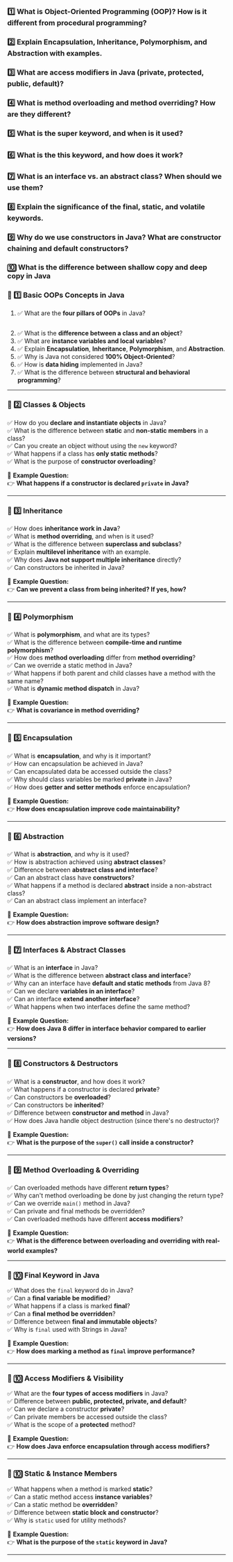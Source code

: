 ### 1️⃣ What is Object-Oriented Programming (OOP)? How is it different from procedural programming?
### 2️⃣ Explain Encapsulation, Inheritance, Polymorphism, and Abstraction with examples.
### 3️⃣ What are access modifiers in Java (private, protected, public, default)?
### 4️⃣ What is method overloading and method overriding? How are they different?
### 5️⃣ What is the super keyword, and when is it used?
### 6️⃣ What is the this keyword, and how does it work?
### 7️⃣ What is an interface vs. an abstract class? When should we use them?
### 8️⃣ Explain the significance of the final, static, and volatile keywords.
### 9️⃣ Why do we use constructors in Java? What are constructor chaining and default constructors?
### 🔟 What is the difference between shallow copy and deep copy in Java


### **📌 1️⃣ Basic OOPs Concepts in Java**

 1. ✅ What are the **four pillars of OOPs** in Java?  
 ```text
 ```
2. ✅ What is the **difference between a class and an object**?  
3. ✅ What are **instance variables and local variables**?  
4. ✅ Explain **Encapsulation**, **Inheritance**, **Polymorphism**, and **Abstraction**.  
5. ✅ Why is Java not considered **100% Object-Oriented**?  
6. ✅ How is **data hiding** implemented in Java?  
7. ✅ What is the difference between **structural and behavioral programming**?

----------

### **📌 2️⃣ Classes & Objects**

✅ How do you **declare and instantiate objects** in Java?  
✅ What is the difference between **static** and **non-static members** in a class?  
✅ Can you create an object without using the `new` keyword?  
✅ What happens if a class has **only static methods**?  
✅ What is the purpose of **constructor overloading**?

🔹 **Example Question:**  
👉 **What happens if a constructor is declared `private` in Java?**

----------

### **📌 3️⃣ Inheritance**

✅ How does **inheritance work in Java**?  
✅ What is **method overriding**, and when is it used?  
✅ What is the difference between **superclass and subclass**?  
✅ Explain **multilevel inheritance** with an example.  
✅ Why does **Java not support multiple inheritance** directly?  
✅ Can constructors be inherited in Java?

🔹 **Example Question:**  
👉 **Can we prevent a class from being inherited? If yes, how?**

----------

### **📌 4️⃣ Polymorphism**

✅ What is **polymorphism**, and what are its types?  
✅ What is the difference between **compile-time and runtime polymorphism**?  
✅ How does **method overloading** differ from **method overriding**?  
✅ Can we override a static method in Java?  
✅ What happens if both parent and child classes have a method with the same name?  
✅ What is **dynamic method dispatch** in Java?

🔹 **Example Question:**  
👉 **What is covariance in method overriding?**

----------

### **📌 5️⃣ Encapsulation**

✅ What is **encapsulation**, and why is it important?  
✅ How can encapsulation be achieved in Java?  
✅ Can encapsulated data be accessed outside the class?  
✅ Why should class variables be marked **private** in Java?  
✅ How does **getter and setter methods** enforce encapsulation?

🔹 **Example Question:**  
👉 **How does encapsulation improve code maintainability?**

----------

### **📌 6️⃣ Abstraction**

✅ What is **abstraction**, and why is it used?  
✅ How is abstraction achieved using **abstract classes**?  
✅ Difference between **abstract class and interface**?  
✅ Can an abstract class have **constructors**?  
✅ What happens if a method is declared **abstract** inside a non-abstract class?  
✅ Can an abstract class implement an interface?

🔹 **Example Question:**  
👉 **How does abstraction improve software design?**

----------

### **📌 7️⃣ Interfaces & Abstract Classes**

✅ What is an **interface** in Java?  
✅ What is the difference between **abstract class and interface**?  
✅ Why can an interface have **default and static methods** from Java 8?  
✅ Can we declare **variables in an interface**?  
✅ Can an interface **extend another interface**?  
✅ What happens when two interfaces define the same method?

🔹 **Example Question:**  
👉 **How does Java 8 differ in interface behavior compared to earlier versions?**

----------

### **📌 8️⃣ Constructors & Destructors**

✅ What is a **constructor**, and how does it work?  
✅ What happens if a constructor is declared **private**?  
✅ Can constructors be **overloaded**?  
✅ Can constructors be **inherited**?  
✅ Difference between **constructor and method** in Java?  
✅ How does Java handle object destruction (since there's no destructor)?

🔹 **Example Question:**  
👉 **What is the purpose of the `super()` call inside a constructor?**

----------

### **📌 9️⃣ Method Overloading & Overriding**

✅ Can overloaded methods have different **return types**?  
✅ Why can't method overloading be done by just changing the return type?  
✅ Can we override `main()` method in Java?  
✅ Can private and final methods be overridden?  
✅ Can overloaded methods have different **access modifiers**?

🔹 **Example Question:**  
👉 **What is the difference between overloading and overriding with real-world examples?**

----------

### **📌 🔟 Final Keyword in Java**

✅ What does the `final` keyword do in Java?  
✅ Can a **final variable be modified**?  
✅ What happens if a class is marked **final**?  
✅ Can a **final method be overridden**?  
✅ Difference between **final and immutable objects**?  
✅ Why is `final` used with Strings in Java?

🔹 **Example Question:**  
👉 **How does marking a method as `final` improve performance?**

----------

### **📌 🔟 Access Modifiers & Visibility**

✅ What are the **four types of access modifiers** in Java?  
✅ Difference between **public, protected, private, and default**?  
✅ Can we declare a constructor **private**?  
✅ Can private members be accessed outside the class?  
✅ What is the scope of a **protected** method?

🔹 **Example Question:**  
👉 **How does Java enforce encapsulation through access modifiers?**

----------

### **📌 🔟 Static & Instance Members**

✅ What happens when a method is marked **static**?  
✅ Can a static method access **instance variables**?  
✅ Can a static method be **overridden**?  
✅ Difference between **static block and constructor**?  
✅ Why is `static` used for utility methods?

🔹 **Example Question:**  
👉 **What is the purpose of the `static` keyword in Java?**

----------

